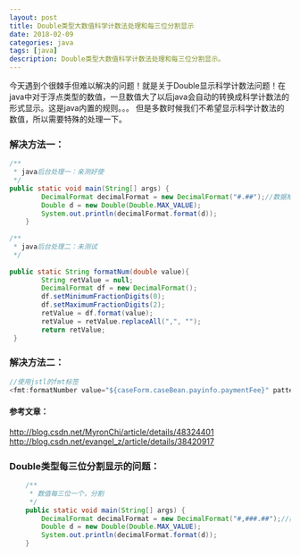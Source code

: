 ```yaml
---
layout: post
title: Double类型大数值科学计数法处理和每三位分割显示
date: 2018-02-09
categories: java
tags: [java]
description: Double类型大数值科学计数法处理和每三位分割显示。
---
```


今天遇到个很棘手但难以解决的问题！就是关于Double显示科学计数法问题！在java中对于浮点类型的数值，一旦数值大了以后java会自动的转换成科学计数法的形式显示。这是java内置的规则。。。 但是多数时候我们不希望显示科学计数法的数值，所以需要特殊的处理一下。

### 解决方法一：

```Java
/**
 * java后台处理一：亲测好使
 */
public static void main(String[] args) {
		DecimalFormat decimalFormat = new DecimalFormat("#.##");//数据格式化设置 #代表任意一个数值
		Double d = new Double(Double.MAX_VALUE);
		System.out.println(decimalFormat.format(d));
	}
	
/**
 * java后台处理二：未测试
 */
	
public static String formatNum(double value){
        String retValue = null;
        DecimalFormat df = new DecimalFormat();
        df.setMinimumFractionDigits(0);
        df.setMaximumFractionDigits(2);
        retValue = df.format(value);
        retValue = retValue.replaceAll(",", "");
        return retValue;
 }
```

### 解决方法二：

```Java
//使用jstl的fmt标签
<fmt:formatNumber value="${caseForm.caseBean.payinfo.paymentFee}" pattern="0.00"/>
```

#### 参考文章：
http://blog.csdn.net/MyronChi/article/details/48324401
http://blog.csdn.net/evangel_z/article/details/38420917



### Double类型每三位分割显示的问题：


```Java
    /**
	 * 数值每三位一个，分割
	 */
	public static void main(String[] args) {
		DecimalFormat decimalFormat = new DecimalFormat("#,###.##");//数据格式化设置 #代表任意一个数值
		Double d = new Double(Double.MAX_VALUE);
		System.out.println(decimalFormat.format(d));
	}
```
